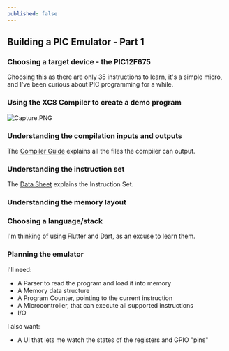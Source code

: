 ```yaml
---
published: false
---
```


## Building a PIC Emulator - Part 1

### Choosing a target device - the PIC12F675
Choosing this as there are only 35 instructions to learn, it's a simple micro, and I've been curious about PIC programming for a while.

### Using the XC8 Compiler to create a demo program
![Capture.PNG]({{site.baseurl}}/_posts/Capture.PNG)

### Understanding the compilation inputs and outputs
The [Compiler Guide](https://ww1.microchip.com/downloads/en/DeviceDoc/52053B.pdf) explains all the files the compiler can output.

### Understanding the instruction set
The [Data Sheet](http://ww1.microchip.com/downloads/en/DeviceDoc/41190G.pdf) explains the Instruction Set.

### Understanding the memory layout

### Choosing a language/stack
I'm thinking of using Flutter and Dart, as an excuse to learn them.

### Planning the emulator
I'll need:
* A Parser to read the program and load it into memory
* A Memory data structure
* A Program Counter, pointing to the current instruction
* A Microcontroller, that can execute all supported instructions
* I/O

I also want:
* A UI that lets me watch the states of the registers and GPIO "pins"
